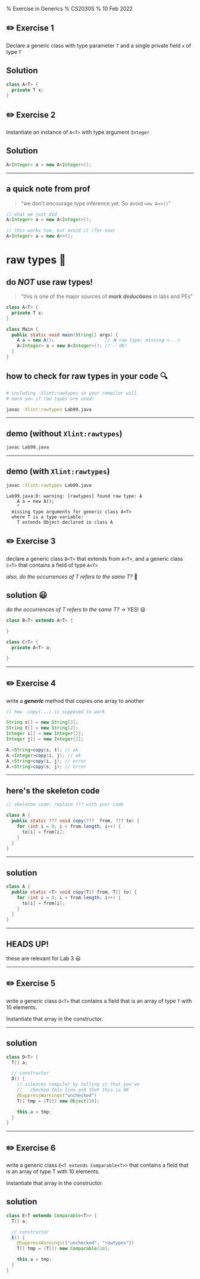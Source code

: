 % Exercise in Generics
% CS2030S
% 10 Feb 2022

## ✏️ Exercise 1
Declare a generic class with type parameter `T` and a single private field `x` of type `T`

## Solution
```java
class A<T> { 
  private T x;
}
```

## ✏️ Exercise 2
Instantiate an instance of `A<T>` with type argument `Integer`

## Solution
```java
A<Integer> a = new A<Integer>();
```

---

## a quick note from prof
> "we don't encourage type inference yet. So avoid `new A<>()`"

```java
// what we just did
A<Integer> a = new A<Integer>();

// this works too, but avoid it (for now)
A<Integer> a = new A<>();
```

# raw types 🥩

## do ***NOT*** use raw types!
> "this is one of the major sources of ***mark deductions*** in labs and PEs"

```java
class A<T> { 
  private T x;
}

class Main {
  public static void main(String[] args) {
    A a = new A();                   // ❌ raw type; missing <...>
    A<Integer> a = new A<Integer>(); // ✅ OK!
  }
}
```

## how to check for raw types in your code 🔍
```bash
# including -Xlint:rawtypes so your compiler will
# warn you if raw types are used!

javac -Xlint:rawtypes Lab99.java
```

---

## demo (without `Xlint:rawtypes`)
```bash
javac Lab99.java
```

---

## demo (with `Xlint:rawtypes`)
```bash
javac -Xlint:rawtypes Lab99.java
```
```
Lab99.java:8: warning: [rawtypes] found raw type: A
    A a = new A();
    ^
  missing type arguments for generic class A<T>
  where T is a type-variable:
    T extends Object declared in class A
```

## ✏️ Exercise 3
declare a generic class `B<T>` that extends from `A<T>`, and a generic class `C<T>` that contains a field of type `A<T>`

*also, do the occurrences of T refers to the same T?* 🧐

## solution 😃
*do the occurrences of T refers to the same T?* -> YES! 😃
```java
class B<T> extends A<T> { 

}

class C<T> { 
  private A<T> a;

}
```

---

## ✏️ Exercise 4
write a ***generic*** method that copies one array to another
```java
// how .copy(...) is supposed to work

String s[] = new String[2];
String t[] = new String[2];
Integer i[] = new Integer[2];
Integer j[] = new Integer[2];

A.<String>copy(s, t); // ok
A.<Integer>copy(i, j); // ok
A.<String>copy(i, j); // error
A.<String>copy(s, j); // error
```
---

## here's the skeleton code
```java
// skeleton code: replace ??? with your code

class A { 
  public static ??? void copy(???  from, ??? to) {
    for (int i = 0; i < from.length; i++) {
      to[i] = from[i];
    }
  }
}
```
---

## solution
```java
class A { 
  public static <T> void copy(T[] from, T[] to) {
    for (int i = 0; i < from.length; i++) {
      to[i] = from[i];
    }
  }
}
```

---

## HEADS UP! 
these are relevant for Lab 3 😃

---

## ✏️ Exercise 5
write a generic class `D<T>` that contains a field that is an array of type `T` with 10 elements.  

Instantiate that array in the constructor.

---

## solution
```java
class D<T> {
  T[] a;

  // constructor
  D() {
    // silences compiler by telling it that you've
    //   checked this line and that this is OK 
    @SuppressWarnings("unchecked")
    T[] tmp = (T[]) new Object[10];

    this.a = tmp;
  }
}
```

---

## ✏️ Exercise 6
write a generic class `E<T extends Comparable<T>>` that contains a field that is an array of type T with 10 elements.  

Instantiate that array in the constructor.

## solution
```java
class E<T extends Comparable<T>> {
  T[] a;

  // constructor
  E() {
    @SuppressWarnings({"unchecked", "rawtypes"})
    T[] tmp = (T[]) new Comparable[10];

    this.a = tmp;
  }
}
```